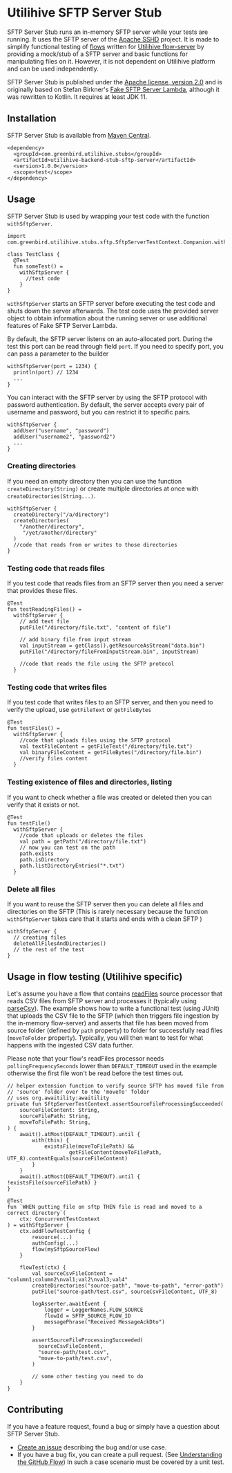# Utilihive SFTP Server Stub

SFTP Server Stub runs an in-memory SFTP server while your tests are running.
It uses the SFTP server of the
[Apache SSHD](http://mina.apache.org/sshd-project/index.html) project.
It is made to simplify functional testing of [flows](https://docs.utilihive.io/utilihive-integration/core-concepts/flows)
written for [Utilihive flow-server](https://docs.utilihive.io/utilihive-integration/core-concepts/flow-server)
by providing a mock/stub of a SFTP server and basic functions for manipulating files on it.
However, it is not dependent on Utilihive platform and can be used independently.

SFTP Server Stub is published under the
[Apache license, version 2.0](https://www.apache.org/licenses/LICENSE-2.0) and is originally based on Stefan Birkner's
[Fake SFTP Server Lambda](https://github.com/stefanbirkner/fake-sftp-server-lambda),
although it was rewritten to Kotlin. It requires at least JDK 11.


## Installation

SFTP Server Stub is available from
[Maven Central](https://search.maven.org/#search|ga|1|utilihive-backend-stub-sftp).

    <dependency>
      <groupId>com.greenbird.utilihive.stubs</groupId>
      <artifactId>utilihive-backend-stub-sftp-server</artifactId>
      <version>1.0.0</version>
      <scope>test</scope>
    </dependency>


## Usage

SFTP Server Stub is used by wrapping your test code with the function
`withSftpServer`.

    import com.greenbird.utilihive.stubs.sftp.SftpServerTestContext.Companion.withSftpServer

    class TestClass {
      @Test
      fun someTest() =
        withSftpServer {
          //test code
        }
    }

`withSftpServer` starts an SFTP server before executing the test code and shuts
down the server afterwards. The test code uses the provided server object to
obtain information about the running server or use additional features of Fake
SFTP Server Lambda.

By default, the SFTP server listens on an auto-allocated port. During the test
this port can be read through field `port`. If you need to specify port, you can
pass a parameter to the builder

    withSftpServer(port = 1234) {
      println(port) // 1234
      ...
    }

You can interact with the SFTP server by using the SFTP protocol with password
authentication. By default, the server accepts every pair of username and
password, but you can restrict it to specific pairs.

    withSftpServer {
      addUser("username", "password")
      addUser("username2", "password2")
      ...
    }


### Creating directories
If you need an empty directory then you can use the function
`createDirectory(String)` or create multiple directories at once with
`createDirectories(String...)`.

    withSftpServer {
      createDirectory("/a/directory")
      createDirectories(
        "/another/directory",
         "/yet/another/directory"
      )
      //code that reads from or writes to those directories
    }


### Testing code that reads files

If you test code that reads files from an SFTP server then you need a server
that provides these files.

    @Test
    fun testReadingFiles() =
      withSftpServer {
        // add text file
        putFile("/directory/file.txt", "content of file")

        // add binary file from input stream
        val inputStream = getClass().getResourceAsStream("data.bin")
        putFile("/directory/fileFromInputStream.bin", inputStream)

        //code that reads the file using the SFTP protocol
      }

### Testing code that writes files

If you test code that writes files to an SFTP server, and then you need to verify
the upload, use `getFileText` or `getFileBytes`

    @Test
    fun testFiles() =
      withSftpServer {
        //code that uploads files using the SFTP protocol
        val textFileContent = getFileText("/directory/file.txt")
        val binaryFileContent = getFileBytes("/directory/file.bin")
        //verify files content
      }

### Testing existence of files and directories, listing

If you want to check whether a file was created or deleted then you can verify
that it exists or not.

    @Test
    fun testFile() 
      withSftpServer {
        //code that uploads or deletes the files
        val path = getPath("/directory/file.txt")
        // now you can test on the path
        path.exists
        path.isDirectory
        path.listDirectoryEntries("*.txt")
      }
    

### Delete all files

If you want to reuse the SFTP server then you can delete all files and
directories on the SFTP  (This is rarely necessary because the function
`withSftpServer` takes care that it starts and ends with a clean SFTP )

    withSftpServer {
      // creating files
      deleteAllFilesAndDirectories()
      // the rest of the test
    }

## Usage in flow testing (Utilihive specific)
Let's assume you have a flow that contains 
[readFiles](https://docs.utilihive.io/utilihive-integration/writing-testing-flows/processors/read-files/)
source processor that reads CSV files from SFTP server and processes it
(typically using [parseCsv](https://docs.utilihive.io/utilihive-integration/writing-testing-flows/processors/parse-csv/)).
The example shows how to write a functional test (using JUnit) that uploads the
CSV file to the SFTP (which then triggers file ingestion by the in-memory flow-server)
and asserts that file has been moved from source folder (defined by `path` property)
to folder for successfully read files (`moveToFolder` property). Typically, you will
then want to test for what happens with the ingested CSV data further.

Please note that your flow's readFiles processor needs `pollingFrequencySeconds`
lower than `DEFAULT_TIMEOUT` used in the example otherwise the first file won't
be read before the test times out.

    // helper extension function to verify source SFTP has moved file from 
    // 'source' folder over to the 'moveTo' folder
    // uses org.awaitility:awaitility
    private fun SftpServerTestContext.assertSourceFileProcessingSucceeded(
        sourceFileContent: String,
        sourceFilePath: String,
        moveToFilePath: String,
    ) {
        await().atMost(DEFAULT_TIMEOUT).until {
            with(this) {
                existsFile(moveToFilePath) &&
                        getFileContent(moveToFilePath, UTF_8).contentEquals(sourceFileContent)
            }
        }
        await().atMost(DEFAULT_TIMEOUT).until { !existsFile(sourceFilePath) }
    }

    @Test
    fun `WHEN putting file on sftp THEN file is read and moved to a correct directory`(
        ctx: ConcurrentTestContext
    ) = withSftpServer {
        ctx.addFlowTestConfig {
            resource(...)
            authConfig(...)
            flow(mySftpSourceFlow)
        }

        flowTest(ctx) {
            val sourceCsvFileContent = "column1;column2\nval1;val2\nval3;val4"
            createDirectories("source-path", "move-to-path", "error-path")
            putFile("source-path/test.csv", sourceCsvFileContent, UTF_8)

            logAsserter.awaitEvent {
                logger = LoggerNames.FLOW_SOURCE
                flowId = SFTP_SOURCE_FLOW_ID
                messagePhrase("Received MessageAckDto")
            }

            assertSourceFileProcessingSucceeded(
              sourceCsvFileContent,
              "source-path/test.csv",
              "move-to-path/test.csv",
            )

            // some other testing you need to do
        }
    }
## Contributing

If you have a feature request, found a bug or
simply have a question about SFTP Server Stub.

* [Create an issue](https://github.com/utilihive/utilihive-backend-stub-sftp-server/issues)
  describing the bug and/or use case.
* If you have a bug fix, you can create a pull request.
  (See [Understanding the GitHub Flow](https://guides.github.com/introduction/flow/index.html))
  In such a case scenario must be covered by a unit test.


